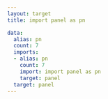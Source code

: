```yaml
---
layout: target
title: import panel as pn

data:
  alias: pn
  count: 7
  imports:
  - alias: pn
    count: 7
    import: import panel as pn
    target: panel
  target: panel
---
```


